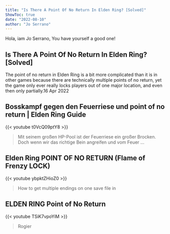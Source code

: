 ```yaml
---
title: "Is There A Point Of No Return In Elden Ring? [Solved]"
ShowToc: true 
date: "2022-08-10"
author: "Jo Serrano" 
---
```


Hola, iam Jo Serrano, You have yourself a good one!
## Is There A Point Of No Return In Elden Ring? [Solved]
 The point of no return in Elden Ring is a bit more complicated than it is in other games because there are technically multiple points of no return, yet the game only ever really locks players out of one major location, and even then only partially.16 Apr 2022

## Bosskampf gegen den Feuerriese und point of no return | Elden Ring Guide
{{< youtube t0VcQ09ptY8 >}}
>Mit seinem großen HP-Pool ist der Feuerriese ein großer Brocken. Doch wenn wir das richtige Bein angreifen und vom Feuer ...

## Elden Ring POINT OF NO RETURN (Flame of Frenzy LOCK)
{{< youtube ybpktZHioZ0 >}}
>How to get multiple endings on one save file in 

## ELDEN RING Point of No Return
{{< youtube TSiK7vpoYiM >}}
>Rogier

